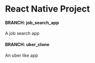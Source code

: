 # React Native Project

#### BRANCH: job_search_app
A job search app

#### BRANCH: uber_clone
An uber like app

